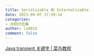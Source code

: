 ```yaml
---
title: Serializable 和 Externalizable
date: 2023-09-07 17:59:14
categories:
- 冷知识合集
author: lx0815
comment: false
---
```


[Java transient 关键字 | 菜鸟教程](https://www.runoob.com/w3cnote/java-transient-keywords.html)
